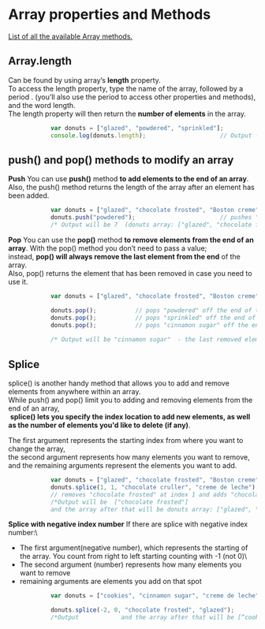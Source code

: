 # Array properties and Methods
[List of all the available Array methods.](https://developer.mozilla.org/en-US/docs/Web/JavaScript/Reference/Global_Objects/Array)

## Array.length
Can be found by using array’s **length** property.\
To access the length property, type the name of the array, followed by a period . (you’ll also use the period to access other properties and methods), and the word length. \
The length property will then return the **number of elements** in the array.

```js
			var donuts = ["glazed", "powdered", "sprinkled"];
			console.log(donuts.length); 					// Output - 3  		
```
## push() and pop() methods to modify an array
**Push**
You can use **push()** method **to add elements to the end of an array**.\
Also, the push() method returns the length of the array after an element has been added.

```js
			var donuts = ["glazed", "chocolate frosted", "Boston creme", "glazed cruller", "cinnamon sugar", "sprinkled"];
			donuts.push("powdered"); 					    // pushes "powdered" onto the end of the `donuts` array
			/* Output will be 7  (donuts array: ["glazed", "chocolate frosted", "Boston creme", "glazed cruller", "cinnamon sugar", "sprinkled", "powdered”])*/
```
**Pop**
You can use the **pop()** method **to remove elements from the end of an array**.
With the pop() method you don’t need to pass a value; instead, **pop() will always remove the last element from the end** of the array.\
Also, pop() returns the element that has been removed in case you need to use it.

```js
			var donuts = ["glazed", "chocolate frosted", "Boston creme", "glazed cruller", "cinnamon sugar", "sprinkled", "powdered"];

			donuts.pop(); 			// pops "powdered" off the end of the `donuts` array
			donuts.pop(); 			// pops "sprinkled" off the end of the `donuts` array
			donuts.pop(); 			// pops "cinnamon sugar" off the end of the `donuts` array
			
			/* Output will be "cinnamon sugar"  - the last removed element 			and the array after that will be (donuts array: ["glazed", "chocolate frosted", "Boston creme", "glazed cruller”])*/
```
## Splice

splice() is another handy method that allows you to add and remove elements from anywhere within an array.\
While push() and pop() limit you to adding and removing elements from the end of an array,\
 **splice() lets you specify the index location to add new elements, as well as the number of elements you'd like to delete (if any)**.

The first argument represents the starting index from where you want to change the array,\
the second argument represents how many elements you want to remove,\
 and the remaining arguments represent the elements you want to add.
```js
			var donuts = ["glazed", "chocolate frosted", "Boston creme", "glazed cruller"];
			donuts.splice(1, 1, "chocolate cruller", "creme de leche"); 
			// removes "chocolate frosted" at index 1 and adds "chocolate cruller" and "creme de leche" starting at index 1
			/*Output will be  ["chocolate frosted"]
			and the array after that will be donuts array: ["glazed", "chocolate cruller", "creme de leche", "Boston creme", "glazed cruller"]*/
```
**Splice with negative index number**
If there are splice with negative index number:\
- The first argument(negative number), which represents the starting of the array. You count  from right to left starting counting with -1 (not 0)\
- The second argument (number) represents how many elements you want to remove
- remaining arguments are elements you add on that spot

```js
			var donuts = ["cookies", "cinnamon sugar", "creme de leche"];

			donuts.splice(-2, 0, "chocolate frosted", "glazed");
			/*Output  			and the array after that will be [“cookies", "chocolate frosted", "glazed”, ”cinnamon sugar", "creme de leche”];*/




